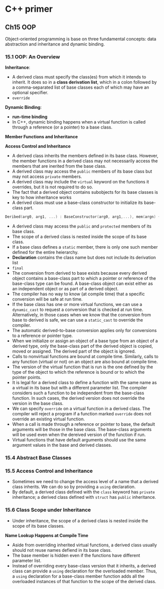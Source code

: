 # C++ primer

## Ch15 OOP

Object-oriented programming is base on three fundamental concepts: data abstraction and inheritance and dynamic binding.

### 15.1 OOP: An Overview

**Inheritance**:

  - A derived class must specify the class(es) from which it intends to inherit. It does so in a **class derivation list**, which in a colon followed by a comma-separated list of base classes each of which may have an optional specifier.
  - `override`

**Dynamic Binding**:

  - **run-time binding**
  - In C++, dynamic binding happens when a virtual function is called through a reference (or a pointer) to a base class.

**Member Functions and Inheritance**

**Access Control and Inheritance**

  - A derived class inherits the members defined in its base class. However, the member functions in a derived class may not necessarily access the members that are inerited from the base class.
  - A derived class may access the `public` members of its base class but may not access `private` members.
  - A derived class may include the `virtual` keyword on the functions it overrides, but it is not required to do so.
  - The fact that a derived object contains subobjects for its base classes is key to how inheritance works
  - A derived class must use a base-class constructor to initialize its base-class part.

```c++
Deribed(arg0, arg1, ...) : BaseConstructor(arg0, arg1,...), mem(argn) {}
```

  - A derived class may access the `public` and `protected` members of its base class.
  - The scope of a derived class is nested inside the scope of its base class.
  - If a base class defines a `static` member, there is only one such member defined for the entire heierarchy.
  - **Declaration** contains the class name but does not include its derivation list
  - `final`
  - The conversion from derived to base exists because every derived object contains a base-class part to which a pointer or reference of the base-class type can be found. A base-class object can exist either as an independent object or as part of a derived object.
  - The compiler has no way to know (at compile time) that a specific conversion will be safe at run time.
  - If the base class has one or more virtual functions, we can use a `dynamic_cast` to request a conversion that is checked at run time. Alternatively, in those cases when we know that the conversion from base to derived is safe, we can use a `static_cast` to override the compiler.
  - The automatic derived-to-base conversion applies only for conversions to a reference or pointer type.
  - When we initialize or assign an object of a base type from an object of a derived type, only the base-class part of the derived object is copied, moved or assigned. The derived part of the object is ignored.
  - Calls to nonvirtual functions are bound at compile time. Similarly, calls to any function (virtual or not) on an object are also bound at compile time.
  - The version of the virtual function that is run is the one defined by the type of the object to which the reference is bound or to which the pointer points.
  - It is legal for a derived class to define a function with the same name as a virtual in its base but with a different parameter list. The compiler considers such a function to be independent from the base-class function. In such cases, the derived version does not override the version in the base class.
  - We can specify `override` on a virtual function in a derived class. The compiler will reject a program if a function marked `override` does not override an existing virtual function.
  - When a call is made through a reference or pointer to base, the default arguments will be those in the base class. The base-class arguments will be used even when the dereived version of the function if run.
  - Virtual functions that have default arguments should use the same argument values in the base and derived classes.

### 15.4 Abstract Base Classes

### 15.5 Access Control and Inheritance

- Sometimes we need to change the access level of a name that a derived class inherits. We can do so by providing a `using` declaration.
- By default, a derived class defined with the `class` keyword has `private` inheritance; a derived class defined with `struct` has `public` inheritance.

### 15.6 Class Scope under Inheritance

- Under inheritance, the scope of a derived class is nested inside the scope of its base classes.

**Name Lookup Happens at Compile Time**

- Aside from overriding inherited virtual functions, a derived class usually should not reuse names defiend in its base class.
- The base member is hidden even if the functions have different parameter list.
- Instead of overriding every base-class version that it inherits, a derived class can provide a `using` declaration for the overloaded member. Thus, a `using` declaration for a base-class member function adds all the overloaded instances of that function to the scope of the derived class.
